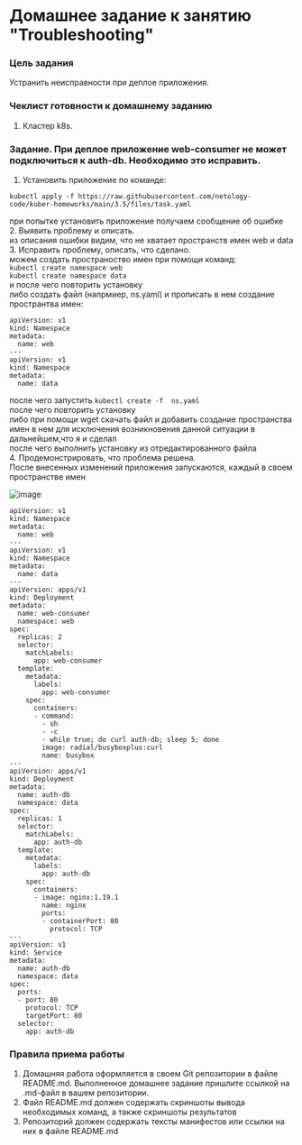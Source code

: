 # Домашнее задание к занятию "Troubleshooting"

### Цель задания

Устранить неисправности при деплое приложения.

### Чеклист готовности к домашнему заданию

1. Кластер k8s.

### Задание. При деплое приложение web-consumer не может подключиться к auth-db. Необходимо это исправить.

1. Установить приложение по команде:
```shell
kubectl apply -f https://raw.githubusercontent.com/netology-code/kuber-homeworks/main/3.5/files/task.yaml
```  
при попытке установить приложение получаем сообщение об ошибке  
2. Выявить проблему и описать.  
из описания ошибки видим, что не хватает пространств имен web и data  
3. Исправить проблему, описать, что сделано.  
можем создать пространоство имен при помощи команд:  
```kubectl create namespace web```  
```kubectl create namespace data```  
и после чего повторить установку  
либо создать файл (напрмиер, ns.yaml) и прописать в нем создание пространтва имен:  
```
apiVersion: v1
kind: Namespace
metadata:
  name: web
---
apiVersion: v1
kind: Namespace
metadata:
  name: data
```  
после чего запустить ```kubectl create -f  ns.yaml```    
после чего повторить установку  
либо при помощи wget скачать файл и добавить создание пространства имен в нем для исключения возникновения данной ситуации в дальнейшем,что я и сделал  
после чего выполнить установку из отредактированного файла  
4. Продемонстрировать, что проблема решена.  
После внесенных изменений приложения запускаются, каждый в своем пространстве имен  

![image](https://user-images.githubusercontent.com/89702147/233573262-b2408c90-4827-4de6-b31b-9be4135a73a3.png)  
```
apiVersion: v1
kind: Namespace
metadata:
  name: web
---
apiVersion: v1
kind: Namespace
metadata:
  name: data
---
apiVersion: apps/v1
kind: Deployment
metadata:
  name: web-consumer
  namespace: web
spec:
  replicas: 2
  selector:
    matchLabels:
      app: web-consumer
  template:
    metadata:
      labels:
        app: web-consumer
    spec:
      containers:
      - command:
        - sh
        - -c
        - while true; do curl auth-db; sleep 5; done
        image: radial/busyboxplus:curl
        name: busybox
---
apiVersion: apps/v1
kind: Deployment
metadata:
  name: auth-db
  namespace: data
spec:
  replicas: 1
  selector:
    matchLabels:
      app: auth-db
  template:
    metadata:
      labels:
        app: auth-db
    spec:
      containers:
      - image: nginx:1.19.1
        name: nginx
        ports:
        - containerPort: 80
          protocol: TCP
---
apiVersion: v1
kind: Service
metadata:
  name: auth-db
  namespace: data
spec:
  ports:
  - port: 80
    protocol: TCP
    targetPort: 80
  selector:
    app: auth-db
```  


### Правила приема работы

1. Домашняя работа оформляется в своем Git репозитории в файле README.md. Выполненное домашнее задание пришлите ссылкой на .md-файл в вашем репозитории.
2. Файл README.md должен содержать скриншоты вывода необходимых команд, а также скриншоты результатов
3. Репозиторий должен содержать тексты манифестов или ссылки на них в файле README.md

